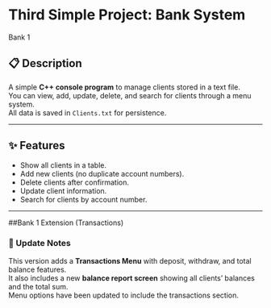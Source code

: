 # Third Simple Project: Bank System

Bank 1
## 📋 Description
A simple **C++ console program** to manage clients stored in a text file.  
You can view, add, update, delete, and search for clients through a menu system.  
All data is saved in `Clients.txt` for persistence.

---

## ✨ Features
- Show all clients in a table.
- Add new clients (no duplicate account numbers).
- Delete clients after confirmation.
- Update client information.
- Search for clients by account number.

---

##Bank 1 Extension (Transactions)

### 🔄 Update Notes
This version adds a **Transactions Menu** with deposit, withdraw, and total balance features.  
It also includes a new **balance report screen** showing all clients’ balances and the total sum.  
Menu options have been updated to include the transactions section.
